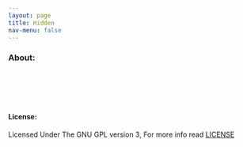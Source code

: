 ```yaml
---
layout: page
title: Hidden
nav-menu: false
---
```


<div id="main" class="alt">
<div class="inner">
<h3> About: </h3>
<br>


<br><br>
<h4>License:</h4>
Licensed Under The GNU GPL version 3, For more info read <a target="_blank" href="https://github.com/AkosPaha/akospaha.github.io/blob/master/LICENSE.md">LICENSE</a>
<div>
</div>
